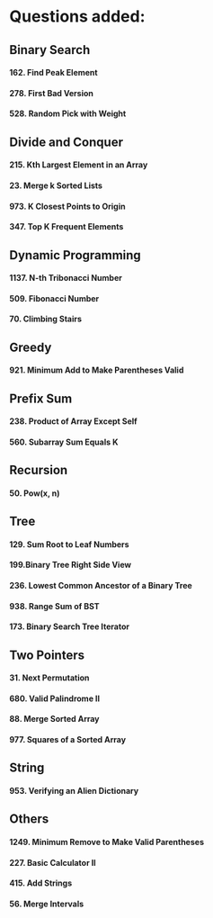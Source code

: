 # Questions added:

## Binary Search

#### 162. Find Peak Element
#### 278. First Bad Version
#### 528. Random Pick with Weight

## Divide and Conquer

#### 215. Kth Largest Element in an Array
#### 23. Merge k Sorted Lists
#### 973. K Closest Points to Origin
#### 347. Top K Frequent Elements

## Dynamic Programming

#### 1137. N-th Tribonacci Number
#### 509. Fibonacci Number
#### 70. Climbing Stairs

## Greedy

#### 921. Minimum Add to Make Parentheses Valid

## Prefix Sum

#### 238. Product of Array Except Self
#### 560. Subarray Sum Equals K

## Recursion

#### 50. Pow(x, n)

## Tree

#### 129. Sum Root to Leaf Numbers
#### 199.Binary Tree Right Side View
#### 236. Lowest Common Ancestor of a Binary Tree
#### 938. Range Sum of BST
#### 173. Binary Search Tree Iterator

## Two Pointers

#### 31. Next Permutation
#### 680. Valid Palindrome II
#### 88. Merge Sorted Array
#### 977. Squares of a Sorted Array

## String

#### 953. Verifying an Alien Dictionary

## Others
#### 1249. Minimum Remove to Make Valid Parentheses
#### 227. Basic Calculator II
#### 415. Add Strings
#### 56. Merge Intervals
